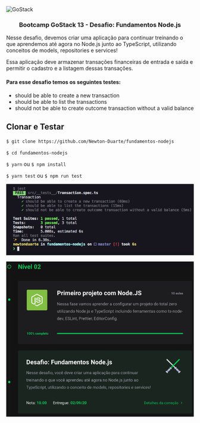 <img alt="GoStack" src="https://storage.googleapis.com/golden-wind/bootcamp-gostack/header-desafios-new.png" />

<h3 align="center">Bootcamp GoStack 13 - Desafio: Fundamentos Node.js</h3>

Nesse desafio, devemos criar uma aplicação para continuar treinando o que aprendemos até agora no Node.js junto ao TypeScript, utilizando conceitos de models, repositories e services!

Essa aplicação deve armazenar transações financeiras de entrada e saída e permitir o cadastro e a listagem dessas transações.

#### Para esse desafio temos os seguintes testes:

- should be able to create a new transaction
- should be able to list the transactions
- should not be able to create outcome transaction without a valid balance

## Clonar e Testar

`$ git clone https://github.com/Newton-Duarte/fundamentos-nodejs`

`$ cd fundamentos-nodejs`

`$ yarn` ou `$ npm install`

`$ yarn test` ou `$ npm run test`

![Resultado dos testes](/tests-result.png)

![Resultado dos testes](/gostack-fundamentos-nodejs.png)